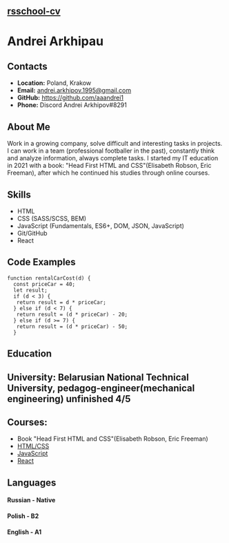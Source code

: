 ## __[rsschool-cv](https://github.com/aaandrei1/rsschool-cv)__

# __Andrei Arkhipau__

## __Contacts__
* __Location:__ Poland, Krakow
* __Email:__ andrei.arkhipov.1995@gmail.com
* __GitHub:__ https://github.com/aaandrei1
* __Phone:__ Discord Andrei Arkhipov#8291

## __About Me__
Work in a growing company, solve difficult and interesting tasks in projects. 
I can work in a team (professional footballer in the past), constantly think and analyze information, always complete tasks.
I started my IT education in 2021 with a book: "Head First HTML and CSS"(Elisabeth Robson, Eric Freeman), after which he continued his studies through online courses.
## __Skills__
* HTML
* CSS (SASS/SCSS, BEM)
* JavaScript (Fundamentals, ES6+, DOM, JSON, JavaScript)
* Git/GitHub
* React

## __Code Examples__
```
function rentalCarCost(d) {
  const priceCar = 40;
  let result;
  if (d < 3) {
   return result = d * priceCar;
  } else if (d < 7) {
   return result = (d * priceCar) - 20;
  } else if (d >= 7) {
   return result = (d * priceCar) - 50;
  }
```

## __Education__
## __University:__ Belarusian National Technical University, pedagog-engineer(mechanical engineering) unfinished 4/5
## __Courses:__
* Book "Head First HTML and CSS"(Elisabeth Robson, Eric Freeman)
* [HTML/CSS](https://fls.guru/)
* [JavaScript](https://www.youtube.com/watch?v=CxgOKJh4zWE&t=16716s)
* [React](https://www.youtube.com/playlist?list=PLcvhF2Wqh7DNVy1OCUpG3i5lyxyBWhGZ8)

## Languages
#### __Russian__ - Native
#### __Polish__  - B2
#### __English__ - A1
